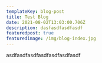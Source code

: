 ```yaml
---
templateKey: blog-post
title: Test Blog
date: 2021-08-02T13:03:00.706Z
description: dasfasdfasdfasdf
featuredpost: true
featuredimage: /img/blog-index.jpg
---
```

asdfasdfasdfasdfasdfasdfasdf